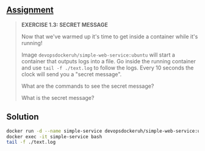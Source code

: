 ## [Assignment](https://courses.mooc.fi/org/uh-cs/courses/devops-with-docker/chapter-2/running-and-stopping-containers#4b132769-24bb-4523-b620-1f355fb69a18)

> **EXERCISE 1.3: SECRET MESSAGE**
> 
> Now that we've warmed up it's time to get inside a container while it's running!
> 
> Image `devopsdockeruh/simple-web-service:ubuntu` will start a container that outputs logs into a file. Go inside the running container and use `tail -f ./text.log` to follow the logs. Every 10 seconds the clock will send you a "secret message".
> 
> What are the commands to see the secret message?
>
> What is the secret message?


## Solution
```bash
docker run -d --name simple-service devopsdockeruh/simple-web-service:ubuntu
docker exec -it simple-service bash
tail -f ./text.log
```
